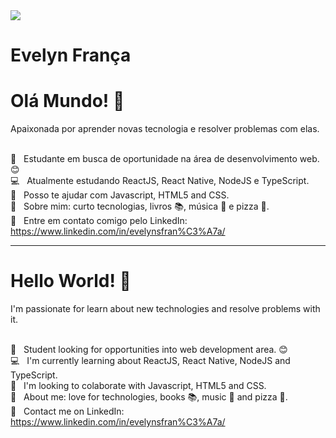 <img width="auto" src="https://github.com/tgmarinho/tgmarinho/blob/master/banner.png">

# Evelyn França

# Olá Mundo! 👋

Apaixonada por aprender novas tecnologia e resolver problemas com elas.

<br/> :eyes: &nbsp; Estudante em busca de oportunidade na área de desenvolvimento web. :blush:
<br/> :computer: &nbsp; Atualmente estudando ReactJS, React Native, NodeJS e TypeScript.
<br/> :dancers: &nbsp; Posso te ajudar com Javascript, HTML5 and CSS.
<br/> :speech_balloon: &nbsp; Sobre mim: curto tecnologias, livros :books:, música :musical_note: e pizza :pizza:. 
<br/> :email: &nbsp; Entre em contato comigo pelo LinkedIn: https://www.linkedin.com/in/evelynsfran%C3%A7a/

---------------------------------------------------------------------------------------------------------------------------

# Hello World! 👋

I'm passionate for learn about new technologies and resolve problems with it.

<br/> :eyes: &nbsp; Student looking for opportunities into web development area. :blush:
<br/> :computer: &nbsp; I'm currently learning about ReactJS, React Native, NodeJS and TypeScript.
<br/> :dancers: &nbsp; I'm looking to colaborate with Javascript, HTML5 and CSS.
<br/> :speech_balloon: &nbsp; About me: love for technologies, books :books:, music :musical_note: and pizza :pizza:. 
<br/> :email: &nbsp; Contact me on LinkedIn: https://www.linkedin.com/in/evelynsfran%C3%A7a/
